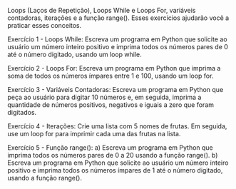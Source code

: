 Loops (Laços de Repetição), Loops While e Loops For, variáveis contadoras, iterações e a função range(). Esses exercícios ajudarão você a praticar esses conceitos.

Exercício 1 - Loops While:
Escreva um programa em Python que solicite ao usuário um número inteiro positivo e imprima todos os números pares de 0 até o número digitado, usando um loop while.

Exercício 2 - Loops For:
Escreva um programa em Python que imprima a soma de todos os números ímpares entre 1 e 100, usando um loop for.

Exercício 3 - Variáveis Contadoras:
Escreva um programa em Python que peça ao usuário para digitar 10 números e, em seguida, imprima a quantidade de números positivos, negativos e iguais a zero que foram digitados.

Exercício 4 - Iterações:
Crie uma lista com 5 nomes de frutas. Em seguida, use um loop for para imprimir cada uma das frutas na lista.

Exercício 5 - Função range():
a) Escreva um programa em Python que imprima todos os números pares de 0 a 20 usando a função range().
b) Escreva um programa em Python que solicite ao usuário um número inteiro positivo e imprima todos os números ímpares de 1 até o número digitado, usando a função range().